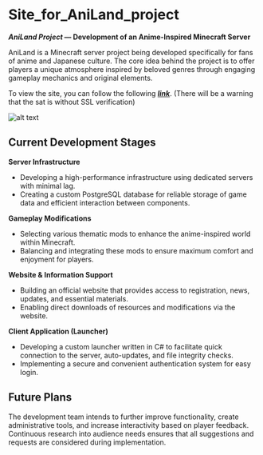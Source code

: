 # Site_for_AniLand_project

***AniLand Project* — Development of an Anime-Inspired Minecraft Server**

AniLand is a Minecraft server project being developed specifically for fans of anime and Japanese culture. The core idea behind the project is to offer players a unique atmosphere inspired by beloved genres through engaging gameplay mechanics and original elements.


To view the site, you can follow the following ***[link](http://64.188.99.24:8080/index.html)***. (There will be a warning that the sat is without SSL verification)

![alt text](site/img/main2.png)


## Current Development Stages

**Server Infrastructure**
* Developing a high-performance infrastructure using dedicated servers with minimal lag.
* Creating a custom PostgreSQL database for reliable storage of game data and efficient interaction between components.

**Gameplay Modifications**
* Selecting various thematic mods to enhance the anime-inspired world within Minecraft.
* Balancing and integrating these mods to ensure maximum comfort and enjoyment for players.

**Website & Information Support**
* Building an official website that provides access to registration, news, updates, and essential materials.
* Enabling direct downloads of resources and modifications via the website.

**Client Application (Launcher)**
* Developing a custom launcher written in C# to facilitate quick connection to the server, auto-updates, and file integrity checks.
* Implementing a secure and convenient authentication system for easy login.

## Future Plans

The development team intends to further improve functionality, create administrative tools, and increase interactivity based on player feedback. Continuous research into audience needs ensures that all suggestions and requests are considered during implementation.

###